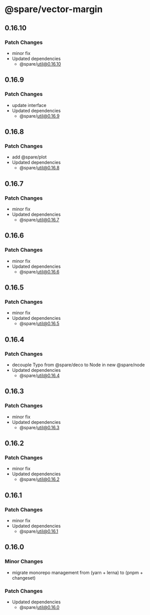 # @spare/vector-margin

## 0.16.10

### Patch Changes

- minor fix
- Updated dependencies
  - @spare/util@0.16.10

## 0.16.9

### Patch Changes

- update interface
- Updated dependencies
  - @spare/util@0.16.9

## 0.16.8

### Patch Changes

- add @spare/plot
- Updated dependencies
  - @spare/util@0.16.8

## 0.16.7

### Patch Changes

- minor fix
- Updated dependencies
  - @spare/util@0.16.7

## 0.16.6

### Patch Changes

- minor fix
- Updated dependencies
  - @spare/util@0.16.6

## 0.16.5

### Patch Changes

- minor fix
- Updated dependencies
  - @spare/util@0.16.5

## 0.16.4

### Patch Changes

- decouple Typo from @spare/deco to Node in new @spare/node
- Updated dependencies
  - @spare/util@0.16.4

## 0.16.3

### Patch Changes

- minor fix
- Updated dependencies
  - @spare/util@0.16.3

## 0.16.2

### Patch Changes

- minor fix
- Updated dependencies
  - @spare/util@0.16.2

## 0.16.1

### Patch Changes

- minor fix
- Updated dependencies
  - @spare/util@0.16.1

## 0.16.0

### Minor Changes

- migrate monorepo management from (yarn + lerna) to (pnpm + changeset)

### Patch Changes

- Updated dependencies
  - @spare/util@0.16.0
